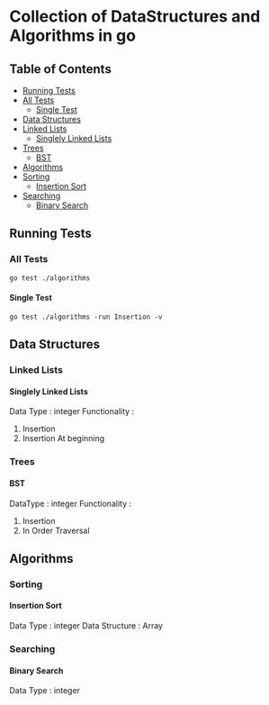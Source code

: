 # Collection of DataStructures and Algorithms in go

## Table of Contents


- [Running Tests](#running-tests)
- [All Tests](#all-tests)
    - [Single Test](#single-test)
- [Data Structures](#data-structures)
- [Linked Lists](#linked-lists)
    - [Singlely Linked Lists](#singlely-linked-lists)
- [Trees](#trees)
    - [BST](#bst)
- [Algorithms](#algorithms)
- [Sorting](#sorting)
    - [Insertion Sort](#insertion-sort)
- [Searching](#searching)
    - [Binary Search](#binary-search)



## Running Tests
### All Tests
```
go test ./algorithms
```

#### Single Test
```
go test ./algorithms -run Insertion -v
```

## Data Structures

### Linked Lists
#### Singlely Linked Lists
Data Type : integer
Functionality : 
1. Insertion
2. Insertion At beginning


### Trees
#### BST
DataType : integer
Functionality : 
1. Insertion
2. In Order Traversal


## Algorithms

### Sorting
#### Insertion Sort

Data Type : integer
Data Structure : Array

### Searching
#### Binary Search 
Data Type : integer
